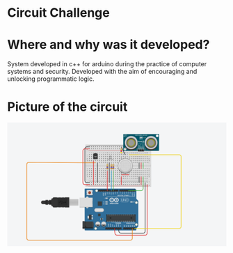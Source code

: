# Circuit Challenge 
# Where and why was it developed?
System developed in c++ for arduino during the practice of computer systems and security. Developed with the aim of encouraging and unlocking programmatic logic.

# Picture of the circuit

<img src="./circuit.png" >